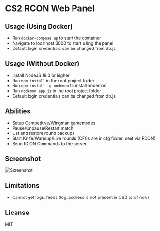# CS2 RCON Web Panel

## Usage (Using Docker)
- Run `docker-compose up` to start the container
- Navigate to localhost:3000 to start using the panel
- Default login credentials can be changed from db.js

## Usage (Without Docker)
- Install NodeJS 18.0 or higher
- Run `npm install` in the root project folder
- Run `npm install -g nodemon` to install nodemon
- Run `nodemon app.js` in the root project folder
- Default login credentials can be changed from db.js

## Abilities 

- Setup Competitive/Wingman gamemodes
- Pause/Unpause/Restart match
- List and restore round backups
- Start Knife/Warmup/Live rounds (CFGs are in cfg folder, sent via RCON)
- Send RCON Commands to the server

## Screenshot

![Screenshot](https://github.com/shobhit-pathak/cs2-rcon-panel/blob/master/panel_screenshot.PNG)

## Limitations

- Cannot get logs, feeds (log_address is not present in CS2 as of now)

## License

MIT
